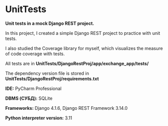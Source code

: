 # UnitTests

**Unit tests in a mock Django REST project.**

In this project, I created a simple Django REST project to practice with unit tests.

I also studied the Coverage library for myself, which visualizes the measure of code coverage with tests.

All tests are in **UnitTests/DjangoRestProj/app/exchange_app/tests/**

The dependency version file is stored in **UnitTests/DjangoRestProj/requirements.txt**

**IDE:** PyCharm Professional

**DBMS (СУБД):** SQLite

**Frameworks:** Django 4.1.6, Django REST Framework 3.14.0

**Python interpreter version:** 3.11
